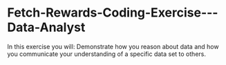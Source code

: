 # Fetch-Rewards-Coding-Exercise---Data-Analyst
In this exercise you will: Demonstrate how you reason about data and how you communicate your understanding of a specific data set to others.
